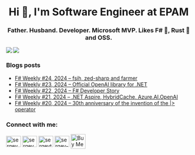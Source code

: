 <h1 align="center">Hi 👋, I'm Software Engineer at EPAM</h1>
<h3 align="center">Father. Husband. Developer. Microsoft MVP. Likes F# 🦔, Rust 🦀 and OSS.</h3>

<!---
<p align="left">
<img align="left" src="https://github-readme-stats.vercel.app/api?username=sergey-tihon&show_icons=true&count_private=true&theme=transparent" />
<img src="https://github-readme-stats.vercel.app/api/top-langs/?username=sergey-tihon&layout=compact&count_private=true&theme=transparent" />
</p>
-->

<img align="left" src="https://github-readme-stats.vercel.app/api?username=sergey-tihon&show_icons=true&count_private=true&theme=transparent" />
<img src="https://github-readme-stats.vercel.app/api/top-langs/?username=sergey-tihon&layout=compact&count_private=true&theme=transparent" />

### Blogs posts
<!-- BLOG-POST-LIST:START -->
- [F# Weekly #24, 2024 – fsih, zed-sharp and farmer](https://sergeytihon.com/2024/06/15/f-weekly-24-2024-fsih-zed-sharp-and-farmer/)
- [F# Weekly #23, 2024 – Official OpenAI library for .NET](https://sergeytihon.com/2024/06/08/f-weekly-23-2024-official-openai-library-for-net/)
- [F# Weekly #22, 2024 – F# Developer Story](https://sergeytihon.com/2024/06/01/f-weekly-22-2024-f-developer-story/)
- [F# Weekly #21, 2024 – .NET Aspire, HybridCache, Azure.AI.OpenAI](https://sergeytihon.com/2024/05/26/f-weekly-21-2024-net-aspire-hybridcache-azure-ai-openai/)
- [F# Weekly #20, 2024 – 30th anniversary of the invention of the |&gt; operator](https://sergeytihon.com/2024/05/19/f-weekly-20-2024-30th-anniversary-of-the-invention-of-the-operator/)
<!-- BLOG-POST-LIST:END -->

<p align="left"> 
<h3 align="left">Connect with me:</h3>
<a href="https://twitter.com/sergey_tihon" target="blank"><img align="center" src="https://cdn.jsdelivr.net/npm/simple-icons@3.0.1/icons/twitter.svg" alt="sergey_tihon" height="30" width="40" /></a>
<a rel="me" href="https://hachyderm.io/@sergey_tihon" target="blank"><img align="center" src="https://cdn.jsdelivr.net/npm/simple-icons@3.0.1/icons/mastodon.svg" alt="sergey_tihon" height="30" width="40" /></a>
<a href="https://linkedin.com/in/sergeytihon" target="blank"><img align="center" src="https://cdn.jsdelivr.net/npm/simple-icons@3.0.1/icons/linkedin.svg" alt="sergeytihon" height="30" width="40" /></a>
<a href="https://stackoverflow.com/users/sergey-tihon" target="blank"><img align="center" src="https://cdn.jsdelivr.net/npm/simple-icons@3.0.1/icons/stackoverflow.svg" alt="sergey-tihon" height="30" width="40" /></a>
<a href="https://www.buymeacoffee.com/sergeytihon" target="_blank"><img align="center"  src="https://cdn.buymeacoffee.com/buttons/v2/default-yellow.png" alt="Buy Me A Coffee" height="40" /></a>
</p>

<!---
<h3 align="left">Languages and Tools:</h3>
<p align="left"> 
  <a href="https://dotnet.microsoft.com/" target="_blank"> <img src="https://devicons.github.io/devicon/devicon.git/icons/dot-net/dot-net-original-wordmark.svg" alt="dotnet" width="40" height="40"/> </a> 
  <a href="https://fsharp.org" target="_blank"> <img src="https://fsharp.org/img/logo/fsharp.svg" alt="fsharp" width="40" height="40"/> </a> 
  <a href="https://www.w3schools.com/cs/" target="_blank"> <img src="https://devicons.github.io/devicon/devicon.git/icons/csharp/csharp-original.svg" alt="csharp" width="40" height="40"/> </a> 
  <a href="https://azure.microsoft.com/en-in/" target="_blank"> <img src="https://www.vectorlogo.zone/logos/microsoft_azure/microsoft_azure-icon.svg" alt="azure" width="40" height="40"/> </a>  </p>

<p><img align="left" src="https://github-readme-stats.vercel.app/api/top-langs/?username=sergey-tihon&layout=compact" alt="sergey-tihon" /></p>

<p>&nbsp;<img align="center" src="https://github-readme-stats.vercel.app/api?username=sergey-tihon&show_icons=true" alt="sergey-tihon" /></p>
-->
